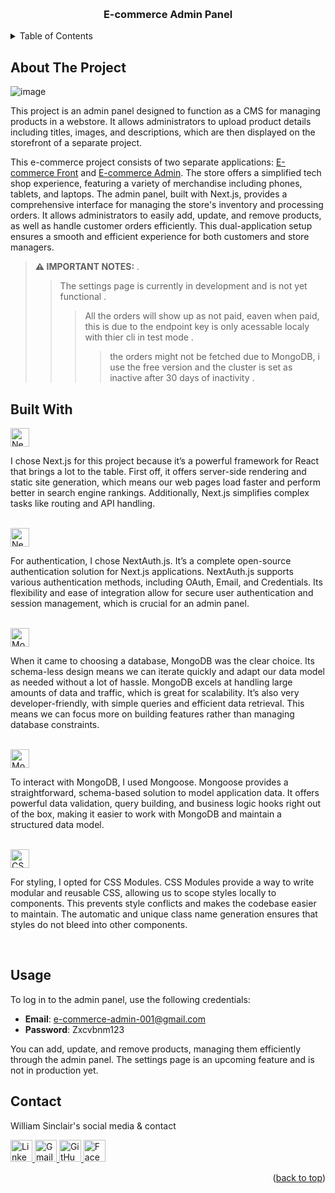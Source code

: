 <a name="readme-top"></a>

<!-- PROJECT LOGO -->
<br />
<h3 align="center">E-commerce Admin Panel</h3>

<!-- TABLE OF CONTENTS -->
<details>
  <summary>Table of Contents</summary>
  <ol>
    <li>
      <a href="#about-the-project">About The Project</a>
      <ul>
        <li><a href="#built-with">Built With</a></li>
      </ul>
    </li>
    <li><a href="#usage">Usage</a></li>
    <li><a href="#contact">Contact</a></li>
    <li><a href="#acknowledgments">Acknowledgments</a></li>
  </ol>
</details>

<!-- ABOUT THE PROJECT -->

## About The Project
![image](https://github.com/Willi0t/ecommerce-admin/assets/113394429/0fdee739-b174-4f13-a86a-46647f7f317b)


This project is an admin panel designed to function as a CMS for managing products in a webstore. It allows administrators to upload product details including titles, images, and descriptions, which are then displayed on the storefront of a separate project.

This e-commerce project consists of two separate applications: [E-commerce Front](https://github.com/Willi0t/ecommerce-front) and [E-commerce Admin](https://github.com/Willi0t/ecommerce-admin). The store offers a simplified tech shop experience, featuring a variety of merchandise including phones, tablets, and laptops. The admin panel, built with Next.js, provides a comprehensive interface for managing the store's inventory and processing orders. It allows administrators to easily add, update, and remove products, as well as handle customer orders efficiently. This dual-application setup ensures a smooth and efficient experience for both customers and store managers.

> **⚠️ IMPORTANT NOTES:**   .
> >  The settings page is currently in development and is not yet functional .
> > >   All the orders will show up as not paid, eaven when paid, this is due to the endpoint key is only acessable localy with thier cli in test mode .
> > > >  the orders might not be fetched due to MongoDB, i use the free version and the cluster is set as inactive after 30 days of inactivity .

## Built With

<a href="https://nextjs.org" target="_blank">
  <img src="https://img.shields.io/badge/nextjs-white?logo=nextdotjs&color=%2341444B" alt="Next.js Badge" style="width: auto; height: 30px;">
</a>

I chose Next.js for this project because it’s a powerful framework for React that brings a lot to the table. First off, it offers server-side rendering and static site generation, which means our web pages load faster and perform better in search engine rankings. Additionally, Next.js simplifies complex tasks like routing and API handling.

</br>

<a href="https://next-auth.js.org" target="_blank">
  <img src="https://img.shields.io/badge/Next%20Auth-white?logo=nextdotjs&color=%2341444B" alt="Next Auth Badge" style="width: auto; height: 30px;">
</a>

For authentication, I chose NextAuth.js. It’s a complete open-source authentication solution for Next.js applications. NextAuth.js supports various authentication methods, including OAuth, Email, and Credentials. Its flexibility and ease of integration allow for secure user authentication and session management, which is crucial for an admin panel.

</br>

<a href="https://www.mongodb.com" target="_blank">
  <img src="https://img.shields.io/badge/MongoDB-white?logo=mongodb&color=%23a8dea0" alt="MongoDB Badge" style="width: auto; height: 30px;">
</a>

When it came to choosing a database, MongoDB was the clear choice. Its schema-less design means we can iterate quickly and adapt our data model as needed without a lot of hassle. MongoDB excels at handling large amounts of data and traffic, which is great for scalability. It’s also very developer-friendly, with simple queries and efficient data retrieval. This means we can focus more on building features rather than managing database constraints.

</br>

<a href="https://mongoosejs.com" target="_blank">
  <img src="https://img.shields.io/badge/Mongoose-white?logo=mongodb&color=%23a8dea0" alt="MongoDB Badge" style="width: auto; height: 30px;">
</a>

To interact with MongoDB, I used Mongoose. Mongoose provides a straightforward, schema-based solution to model application data. It offers powerful data validation, query building, and business logic hooks right out of the box, making it easier to work with MongoDB and maintain a structured data model.

</br>


<a href="https://github.com/css-modules/css-modules" target="_blank">
  <img src="https://img.shields.io/badge/CSS%20Modules-white?logo=css3&color=%23ffdfba" alt="CSS Modules Badge" style="width: auto; height: 30px;">
</a>

For styling, I opted for CSS Modules. CSS Modules provide a way to write modular and reusable CSS, allowing us to scope styles locally to components. This prevents style conflicts and makes the codebase easier to maintain. The automatic and unique class name generation ensures that styles do not bleed into other components.

</br>


## Usage

To log in to the admin panel, use the following credentials:
- **Email**: e-commerce-admin-001@gmail.com
- **Password**: Zxcvbnm123

You can add, update, and remove products, managing them efficiently through the admin panel. The settings page is an upcoming feature and is not in production yet.

<!-- CONTACT -->

## Contact

William Sinclair's social media & contact

<a href="https://www.linkedin.com/in/william-sinclair-2bab18153/" target="_blank">
  <img src="https://img.shields.io/badge/linked%20in-white?logo=linkedin&color=%230762C8" alt="LinkedIn Badge" style="width: auto; height: 35px;">
</a>
<a href="mailto:William.sinclair92@gmail.com" target="_blank">
  <img src="https://img.shields.io/badge/Gmail-white?logo=gmail&color=%23e87066" alt="Gmail Badge" style="width: auto; height: 35px;">
</a>
<a href="https://github.com/Willi0t" target="_blank">
  <img src="https://img.shields.io/badge/GitHub-white?logo=github&color=%2341444B" alt="GitHub Badge" style="width: auto; height: 35px;">
</a>
<a href="https://www.facebook.com/the.rune.is.on.fire/" target="_blank">
  <img src="https://img.shields.io/badge/facebook-white?logo=facebook&color=%233b5998" alt="Facebook Badge" style="width: auto; height: 35px;">
</a>

<p align="right">(<a href="#readme-top">back to top</a>)</p>

</br>
</br>

